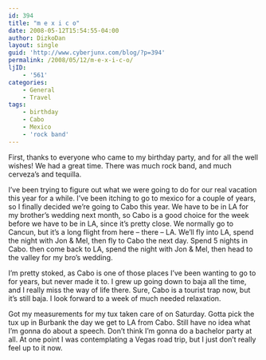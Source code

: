 ```yaml
---
id: 394
title: "m e x i c o"
date: 2008-05-12T15:54:55-04:00
author: DizkoDan
layout: single
guid: 'http://www.cyberjunx.com/blog/?p=394'
permalink: /2008/05/12/m-e-x-i-c-o/
ljID:
    - '561'
categories:
    - General
    - Travel
tags:
    - birthday
    - Cabo
    - Mexico
    - 'rock band'
---
```


First, thanks to everyone who came to my birthday party, and for all the well wishes! We had a great time. There was much rock band, and much cerveza’s and tequilla.

I’ve been trying to figure out what we were going to do for our real vacation this year for a while. I’ve been itching to go to mexico for a couple of years, so I finally decided we’re going to Cabo this year. We have to be in LA for my brother’s wedding next month, so Cabo is a good choice for the week before we have to be in LA, since it’s pretty close. We normally go to Cancun, but it’s a long flight from here – there – LA. We’ll fly into LA, spend the night with Jon &amp; Mel, then fly to Cabo the next day. Spend 5 nights in Cabo. then come back to LA, spend the night with Jon &amp; Mel, then head to the valley for my bro’s wedding.

I’m pretty stoked, as Cabo is one of those places I’ve been wanting to go to for years, but never made it to. I grew up going down to baja all the time, and I really miss the way of life there. Sure, Cabo is a tourist trap now, but it’s still baja. I look forward to a week of much needed relaxation.

Got my measurements for my tux taken care of on Saturday. Gotta pick the tux up in Burbank the day we get to LA from Cabo. Still have no idea what I’m gonna do about a speech. Don’t think I’m gonna do a bachelor party at all. At one point I was contemplating a Vegas road trip, but I just don’t really feel up to it now.